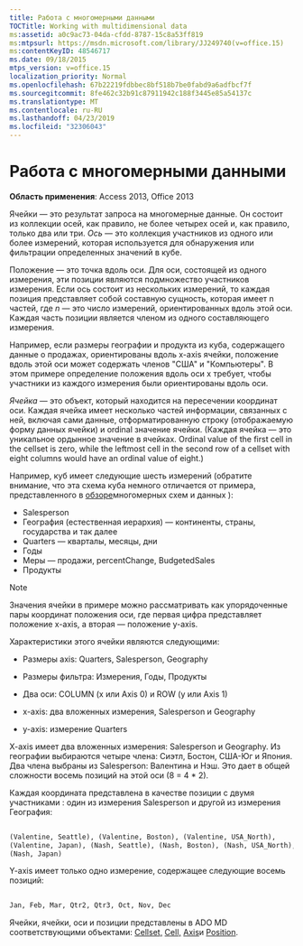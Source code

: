 ```yaml
---
title: Работа с многомерными данными
TOCTitle: Working with multidimensional data
ms:assetid: a0c9ac73-04da-cfdd-8787-15c8a53ff819
ms:mtpsurl: https://msdn.microsoft.com/library/JJ249740(v=office.15)
ms:contentKeyID: 48546717
ms.date: 09/18/2015
mtps_version: v=office.15
localization_priority: Normal
ms.openlocfilehash: 67b22219fdbbec8bf518b7be0fabd9a6adfbcf7f
ms.sourcegitcommit: 8fe462c32b91c87911942c188f3445e85a54137c
ms.translationtype: MT
ms.contentlocale: ru-RU
ms.lasthandoff: 04/23/2019
ms.locfileid: "32306043"
---
```

# <a name="working-with-multidimensional-data"></a>Работа с многомерными данными

**Область применения**: Access 2013, Office 2013

Ячейки *—* это результат запроса на многомерные данные. Он состоит из коллекции осей, как правило, не более четырех осей и, как правило, только два или три. *Ось* — это коллекция участников из одного или более измерений, которая используется для обнаружения или фильтрации определенных значений в кубе.

Положение *—* это точка вдоль оси. Для оси, состоящей из одного измерения, эти позиции являются подмножество участников измерения. Если ось состоит из нескольких измерений, то каждая позиция представляет  собой составную сущность, которая имеет n частей, где *n* — это число измерений, ориентированных вдоль этой оси. Каждая часть позиции является членом из одного составляющего измерения.

Например, если размеры географии и продукта из куба, содержащего данные о продажах, ориентированы вдоль x-axis ячейки, положение вдоль этой оси может содержать членов "США" и "Компьютеры". В этом примере определение положения вдоль оси x требует, чтобы участники из каждого измерения были ориентированы вдоль оси.

*Ячейка* — это объект, который находится на пересечении координат оси. Каждая ячейка имеет несколько частей информации, связанных с ней, включая сами данные, отформатированную строку (отображаемую форму данных ячейки) и ordinal значение ячейки. (Каждая ячейка — это уникальное ордынное значение в ячейках. Ordinal value of the first cell in the cellset is zero, while the leftmost cell in the second row of a cellset with eight columns would have an ordinal value of eight.)

Например, куб имеет следующие шесть измерений (обратите внимание, что эта схема куба немного отличается от примера, представленного в [обзоре](overview-of-multidimensional-schemas-and-data.md)многомерных схем и данных ):

- Salesperson
- География (естественная иерархия) — континенты, страны, государства и так далее
- Quarters — кварталы, месяцы, дни
- Годы
- Меры — продажи, percentChange, BudgetedSales
- Продукты

> [!NOTE]
> Значения ячейки в примере можно рассматривать как упорядоченные пары координат положения оси, где первая цифра представляет положение x-axis, а вторая — положение y-axis.

Характеристики этого ячейки являются следующими:

- Размеры axis: Quarters, Salesperson, Geography

- Размеры фильтра: Измерения, Годы, Продукты

- Два оси: COLUMN (x или Axis 0) и ROW (y или Axis 1)

- x-axis: два вложенных измерения, Salesperson и Geography

- y-axis: измерение Quarters

X-axis имеет два вложенных измерения: Salesperson и Geography. Из географии выбираются четыре члена: Сиэтл, Бостон, США-Юг и Япония. Два члена выбраны из Salesperson: Валентина и Нэш. Это дает в общей сложности восемь позиций на этой оси (8 = 4 \* 2).

Каждая координата представлена в качестве позиции с двумя участниками : один из измерения Salesperson и другой из измерения География:

```vb 
 
(Valentine, Seattle), (Valentine, Boston), (Valentine, USA_North), 
(Valentine, Japan), (Nash, Seattle), (Nash, Boston), (Nash, USA_North), 
(Nash, Japan) 
```

Y-axis имеет только одно измерение, содержащее следующие восемь позиций:

```vb 
 
Jan, Feb, Mar, Qtr2, Qtr3, Oct, Nov, Dec 
```

Ячейки, ячейки, оси и позиции представлены в ADO MD соответствующими объектами: [Cellset,](cellset-object-ado-md.md) [Cell,](cell-object-ado-md.md) [Axis](axis-object-ado-md.md)и [Position](position-object-ado-md.md).

